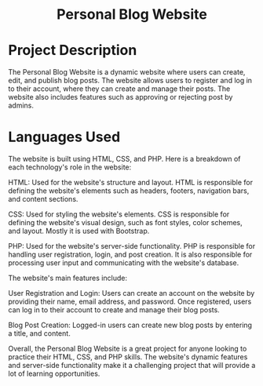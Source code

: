 <h1 align="center">Personal Blog Website </h1>

# Project Description

The Personal Blog Website is a dynamic website where users can create, edit, and publish blog posts. The website allows users to register and log in to their account, where they can create and manage their posts. The website also includes features such as approving or rejecting post by admins.

# Languages Used
The website is built using HTML, CSS, and PHP. Here is a breakdown of each technology's role in the website:

HTML: Used for the website's structure and layout. HTML is responsible for defining the website's elements such as headers, footers, navigation bars, and content sections.

CSS: Used for styling the website's elements. CSS is responsible for defining the website's visual design, such as font styles, color schemes, and layout. Mostly it is used with Bootstrap.

PHP: Used for the website's server-side functionality. PHP is responsible for handling user registration, login, and post creation. It is also responsible for processing user input and communicating with the website's database.

The website's main features include:

User Registration and Login: Users can create an account on the website by providing their name, email address, and password. Once registered, users can log in to their account to create and manage their blog posts.

Blog Post Creation: Logged-in users can create new blog posts by entering a title, and content.

Overall, the Personal Blog Website is a great project for anyone looking to practice their HTML, CSS, and PHP skills. The website's dynamic features and server-side functionality make it a challenging project that will provide a lot of learning opportunities.




